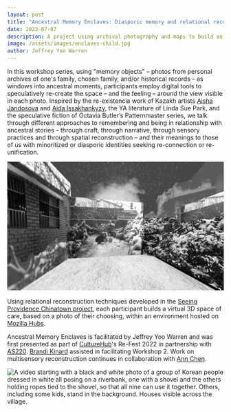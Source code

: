 ```yaml
---
layout: post
title: "Ancestral Memory Enclaves: Diasporic memory and relational reconstruction"
date: 2022-07-07
description: A project using archival photography and maps to build an immersive digital 3D model of historic downtown Providence Chinatown.
image: /assets/images/enclaves-child.jpg
author: Jeffrey Yoo Warren
---
```


In this workshop series, using "memory objects" – photos from personal archives of one's family, chosen family, and/or historical records – as windows into ancestral moments, participants  employ digital tools to speculatively re-create the space – and the feeling – around the view visible in each photo. Inspired by the re-existencia work of Kazakh artists [Aisha Jandosova](https://instagram.com/towardsanidealplace) and [Aida Issakhankyzy](https://www.instagram.com/waqitjariqkenistik/), the YA literature of Linda Sue Park, and the speculative fiction of Octavia Butler’s Patternmaster series, we talk through different approaches to remembering and being in relationship with ancestral stories – through craft, through narrative, through sensory practices and through spatial reconstruction – and their meanings to those of us with minoritized or diasporic identities seeking re-connection or re-unification. 

![a video of a blurry black and white photo of my mom playing in the snow in Seoul, steam rising from a chimney in the distance and fluffy snow falling slowly from a dark sky](/assets/images/enclaves-mom.gif)

Using relational reconstruction techniques developed in the [Seeing Providence Chinatown project](/chinatown/), each participant builds a virtual 3D space of care, based on a photo of their choosing, within an environment hosted on [Mozilla Hubs](https://hubs.mozilla.com/).

Ancestral Memory Enclaves is facilitated by Jeffrey Yoo Warren and was first presented as part of [CultureHub](https://www.culturehub.org/events/re-fest-ancestral-memory-enclaves)'s Re-Fest 2022 in partnership with [AS220](https://as220.org). [Brandi Kinard](https://brandikinard.com/) assisted in facilitating Workshop 2. Work on multisensory reconstruction continues in collaboration with [Ann Chen](https://annhchen.com/).

![A video starting with a black and white photo of a group of Korean people dressed in white all posing on a riverbank, one with a shovel and the others holding ropes tied to the shovel, so that all nine can use it together. Others, including some kids, stand in the background. Houses visible across the village.](/assets/images/enclaves-shovel.gif)
